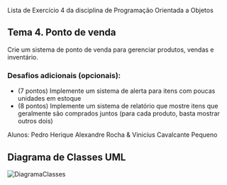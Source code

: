 Lista de Exercício 4 da disciplina de Programação Orientada a Objetos

## **Tema 4. Ponto de venda**
Crie um sistema de ponto de venda para gerenciar produtos, vendas e inventário.

### **Desafios adicionais (opcionais):**

- (7 pontos) Implemente um sistema de alerta para itens com poucas unidades em estoque
- (8 pontos) Implemente um sistema de relatório que mostre itens que geralmente são comprados juntos (para cada produto, basta mostrar outros dois)

Alunos: Pedro Herique Alexandre Rocha &
        Vinicius Cavalcante Pequeno

## **Diagrama de Classes UML**

![DiagramaClasses](https://github.com/Pedroo722/Lab_4_POO/assets/132232273/84e38294-b72a-48bc-85da-8ded9a499ea6)
